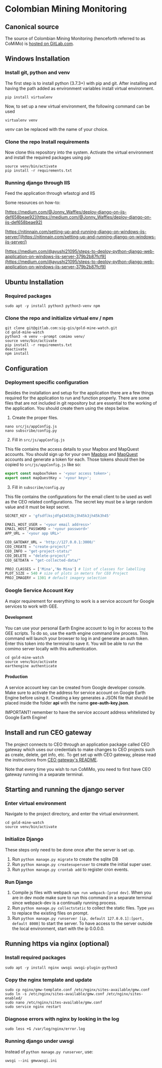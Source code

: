 # Colombian Mining Monitoring

## Canonical source

The source of Colombian Mining Monitoring (henceforth referred to as CoMiMo) is
[hosted on GitLab.com](https://gitlab.com/sig-gis/gold-mine-watch).

## Windows Installation

### Install git, python and venv

The first step is to install python (3.7.3+) with pip and git. After installing
and having the path added as environment variables install virtual environment.

```shell
pip install virtualenv
```

Now, to set up a new virtual environment, the following command can be used

```shell
virtualenv venv
```

*venv* can be replaced with the name of your choice.

### Clone the repo Install requirements

Now clone this repository into the system. Activate the virtual environment and
install the required packages using pip

```shell
source venv/bin/activate
pip install -r requirements.txt
```

### Running django through IIS

Feed the application through wfastcgi and IIS

Some resources on how-to:

[https://medium.com/@Jonny_Waffles/deploy-django-on-iis-def658beae92](https://medium.com/@Jonny_Waffles/deploy-django-on-iis-def658beae92)

[https://nitinnain.com/setting-up-and-running-django-on-windows-iis-server/](https://nitinnain.com/setting-up-and-running-django-on-windows-iis-server/)

[https://medium.com/@ayushi21095/steps-to-deploy-python-django-web-application-on-windows-iis-server-379b2b87fcf9](https://medium.com/@ayushi21095/steps-to-deploy-python-django-web-application-on-windows-iis-server-379b2b87fcf9)

## Ubuntu Installation

### Required packages

```shell
sudo apt -y install python3 python3-venv npm
```

### Clone the repo and initialize virtual env / npm

```shell
git clone git@gitlab.com:sig-gis/gold-mine-watch.git
cd gold-mine-watch
python3 -m venv --prompt comimo venv/
source venv/bin/activate
pip install -r requirements.txt
deactivate
npm install
```

## Configuration

### Deployment specific configuration

Besides the installation and setup for the application there are a few things
required for the application to run and function properly. There are some files
that are not included in git repository but are essential to the working of the
application. You should create them using the steps below.

1. Create the proper files.

```shell
nano src/js/appConfig.js
nano subscribe/config.py
```

2. Fill in `src/js/appConfig.js`

This file contains the access details to your Mapbox and MapQuest accounts.
You should sign up for your own [Mapbox](https://www.mapbox.com/) and
[MapQuest](https://developer.mapquest.com/) accounts and generate a token for
each. Those tokens should then be copied to `src/js/appConfig.js` like so:

```javascript
export const mapboxToken = '<your access token>';
export const mapQuestKey = '<your key>';
```

3. Fill in `subscribe/config.py`

This file contains the configurations for the email client to be used as
well as the CEO related configurations. The secret key must be a large random
value and it must be kept secret.

```python
SECRET_KEY = 'gfsdflksjdfg43453kj3h45k3jh45k3h45'

EMAIL_HOST_USER = '<your email address>'
EMAIL_HOST_PASSWORD = '<your password>'
APP_URL = '<your app URL>'

CEO_GATEWAY_URL = 'http://127.0.0.1:3000/'
CEO_CREATE = "create-project/"
CEO_INFO = "get-project-stats/"
CEO_DELETE = "delete-project/"
CEO_GETDATA = "get-collected-data/"

PROJ_CLASSES = ['Mina','No Mina'] # list of classes for labelling
PLOT_SIZE = 540 # size of plots in meters for CEO Project
PROJ_IMAGERY = 1301 # default imagery selection
```

### Google Service Account Key

A major requirement for everything to work is a service account for Google
services to work with GEE.

#### Development

You can use your personal Earth Engine account to log in for access to the GEE
scripts. To do so, use the earth engine command line process. This command will
launch your browser to log in and generate an auth token. Enter this token into
the terminal to save it. You will be able to run the comimo server locally with
this authentication.

```shell
cd gold-mine-watch
source venv/bin/activate
earthengine authenticate
```

#### Production

A service account key can be created from Google developer console. Make sure to
activate the address for service account on Google Earth Engine before using it.
Creating a key generates a JSON file that should be placed inside the folder
**api** with the name **gee-auth-key.json**.

IMPORTANT! remember to have the service account address whitelisted by Google
Earth Engine!

## Install and run CEO gateway

The project connects to CEO through an application package called CEO gateway
which uses our credentials to make changes to CEO projects such as create,
delete, get info, etc. To get set up with CEO gateway, please read the
instructions from [CEO gateway's README](https://gitlab.com/sig-gis/ceo-gateway).

Note that every time you wish to run CoMiMo, you need to first have
CEO gateway running in a separate terminal.

## Starting and running the django server

### Enter virtual environment

Navigate to the project directory, and enter the virtual environment.

```shell
cd gold-mine-watch
source venv/bin/activate
```

### Initialize Django

These steps only need to be done once after the server is set up.

1. Run `python manage.py migrate` to create the sqlite DB
2. Run `python manage.py createsuperuser` to create the initial super user.
3. Run `python manage.py crontab add` to register cron events.

### Run Django

1. Compile js files with webpack `npm run webpack-[prod dev]`. When you are in
   dev mode make sure to run this command in a separate terminal since webpack-dev
   is a continually running process.
2. Run `python manage.py collectstatic` to collect the static files. Type `yes`
   to replace the existing files on prompt.
3. Run `python manage.py runserver [ip, default 127.0.0.1]:[port, default 8000]`
   to start the server. To have access to the server outside the local
   environment, start with the ip 0.0.0.0.

## Running https via nginx (optional)

### Install required packages

```shell
sudo apt -y install nginx uwsgi uwsgi-plugin-python3
```

### Copy the nginx template and update

```shell
sudo cp nginx/gmw-template.conf /etc/nginx/sites-available/gmw.conf
sudo ln -s /etc/nginx/sites-available/gmw.conf /etc/nginx/sites-enabled/
sudo nano /etc/nginx/sites-available/gmw.conf
sudo service nginx restart
```

### Diagnose errors with nginx by looking in the log

```shell
sudo less +G /var/log/nginx/error.log
```

### Running django under uwsgi

Instead of `python manage.py runserver`, use:

```shell
uwsgi --ini gmwuwsgi.ini
```
